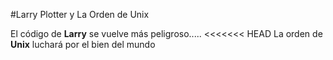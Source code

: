 #Larry Plotter y La Orden de Unix

El código de **Larry** se vuelve más peligroso.....
<<<<<<< HEAD
La orden de **Unix**  luchará por el bien del mundo


